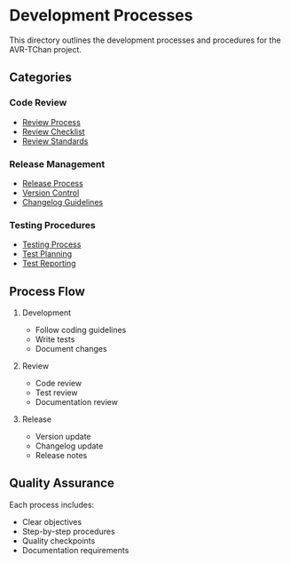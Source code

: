 # Development Processes

This directory outlines the development processes and procedures for the AVR-TChan project.

## Categories

### Code Review
- [Review Process](review/README.md)
- [Review Checklist](review/checklist.md)
- [Review Standards](review/standards.md)

### Release Management
- [Release Process](release/README.md)
- [Version Control](release/versioning.md)
- [Changelog Guidelines](release/changelog.md)

### Testing Procedures
- [Testing Process](testing/README.md)
- [Test Planning](testing/planning.md)
- [Test Reporting](testing/reporting.md)

## Process Flow

1. Development
   - Follow coding guidelines
   - Write tests
   - Document changes

2. Review
   - Code review
   - Test review
   - Documentation review

3. Release
   - Version update
   - Changelog update
   - Release notes

## Quality Assurance

Each process includes:
- Clear objectives
- Step-by-step procedures
- Quality checkpoints
- Documentation requirements
